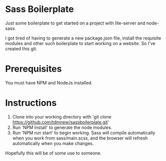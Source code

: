 # Sass Boilerplate

Just some boilerplate to get started on a project with lite-server and node-sass.

I got tired of having to generate a new package.json file, install the requisite modules and other such boilerplate to start working on a website. So I've created this git.

# Prerequisites

You must have NPM and NodeJs installed.

# Instructions

1) Clone into your working directory with 'git clone https://github.com/tdmnew/sassboilerplate.git'
2) Run 'NPM Install' to generate the node modules.
3) Run 'NPM run start' to begin working. Sass will compile automatically when you work from sass/main.scss, and the browser will refresh automatically when you make changes.

Hopefully this will be of some use to someone. 

